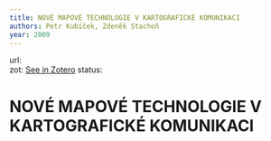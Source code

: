 ```yaml
---
title: NOVÉ MAPOVÉ TECHNOLOGIE V KARTOGRAFICKÉ KOMUNIKACI
authors: Petr Kubíček, Zdeněk Stachoň
year: 2009
---
```

url:  
zot: [See in Zotero](zotero://select/items/@kubicekNOVEMAPOVETECHNOLOGIE2009)
status:
# NOVÉ MAPOVÉ TECHNOLOGIE V KARTOGRAFICKÉ KOMUNIKACI




